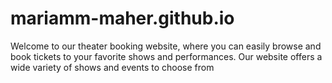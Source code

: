# mariamm-maher.github.io
Welcome to our theater booking website, where you can easily browse and book tickets to your favorite shows and performances. Our website offers a wide variety of shows and events to choose from
